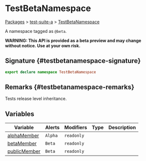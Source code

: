 # TestBetaNamespace

[Packages](/) > [test-suite-a](/test-suite-a/) > [TestBetaNamespace](/test-suite-a/testbetanamespace-namespace/)

A namespace tagged as `@beta`.

**WARNING: This API is provided as a beta preview and may change without notice. Use at your own risk.**

## Signature {#testbetanamespace-signature}

```typescript
export declare namespace TestBetaNamespace
```

## Remarks {#testbetanamespace-remarks}

Tests release level inheritance.

## Variables

| Variable | Alerts | Modifiers | Type | Description |
| - | - | - | - | - |
| [alphaMember](/test-suite-a/testbetanamespace-namespace/alphamember-variable) | `Alpha` | `readonly` |  |  |
| [betaMember](/test-suite-a/testbetanamespace-namespace/betamember-variable) | `Beta` | `readonly` |  |  |
| [publicMember](/test-suite-a/testbetanamespace-namespace/publicmember-variable) | `Beta` | `readonly` |  |  |
